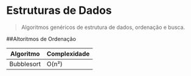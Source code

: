 # Estruturas de Dados


> Algoritmos genéricos de estrutura de dados, ordenação e busca.

##Altoritmos de Ordenação

| Algoritmo  |  Complexidade  |
| ------------------- | ------------------- |
|  Bubblesort |  O(n²) |
